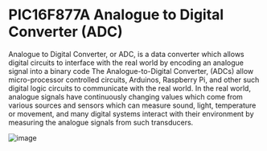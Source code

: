 # PIC16F877A Analogue to Digital Converter (ADC)

Analogue to Digital Converter, or ADC, is a data converter which allows digital circuits to interface with the real world by encoding an analogue signal into a binary code
The Analogue-to-Digital Converter, (ADCs) allow micro-processor controlled circuits, Arduinos, Raspberry Pi, and other such digital logic circuits to communicate with the real world.
 In the real world, analogue signals have continuously changing values which come from various sources and sensors which can measure sound, light, temperature or movement, and many digital systems interact with their environment by measuring the analogue signals from such transducers.
 
![image](https://user-images.githubusercontent.com/109785046/215242163-9e6abe0b-649c-4446-b708-2da645a1ad68.png)

